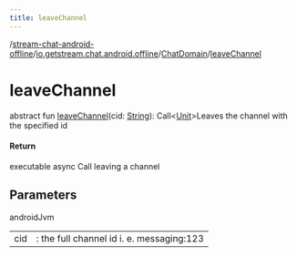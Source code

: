 ```yaml
---
title: leaveChannel
---
```

/[stream-chat-android-offline](../../index.md)/[io.getstream.chat.android.offline](../index.md)/[ChatDomain](index.md)/[leaveChannel](leaveChannel.md)  
  
  
  
# leaveChannel  
abstract fun [leaveChannel](leaveChannel.md)(cid: [String](https://kotlinlang.org/api/latest/jvm/stdlib/kotlin/-string/index.html)): Call&lt;[Unit](https://kotlinlang.org/api/latest/jvm/stdlib/kotlin/-unit/index.html)&gt;Leaves the channel with the specified id  
  
#### Return  
executable async Call leaving a channel  
  
## Parameters  
  
androidJvm  
  
| | |
|---|---|
| <a name="io.getstream.chat.android.offline/ChatDomain/leaveChannel/#kotlin.String/PointingToDeclaration/"></a>cid| <a name="io.getstream.chat.android.offline/ChatDomain/leaveChannel/#kotlin.String/PointingToDeclaration/"></a>: the full channel id i. e. messaging:123|
  

